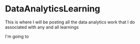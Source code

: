 # DataAnalyticsLearning
This is where I will be posting all the data analytics work that I do associated with any and all learnings

I'm going to
